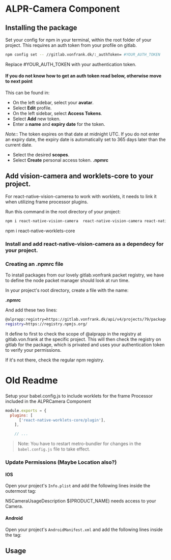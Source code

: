 # ALPR-Camera Component

## Installing the package
Set your config for npm in your terminal, within the root folder of your project. This requires an auth token from your profile on gitlab. 

``` bash
npm config set -- //gitlab.vonfrank.dk/:_authToken= #YOUR_AUTH_TOKEN
```
Replace #YOUR_AUTH_TOKEN with your authentication token.

#### If you do not know how to get an auth token read below, otherwise move to next point
This can be found in: 

* On the left sidebar, select your **avatar**.
* Select **Edit** profile.
* On the left sidebar, select **Access Tokens**.
* Select **Add** new token.
* Enter a **name** and **expiry date** for the token.

*Note:*: The token expires on that date at midnight UTC. If you do not enter an expiry date, the expiry date is automatically set to 365 days later than the current date.
* Select the desired **scopes**.
* Select **Create** personal access token.
**.npmrc**

## Add vision-camera and worklets-core to your project.
For react-native-vision-camerea to work with worklets, it needs to link it when utilizing frame processor plugins.

Run this command in the root directory of your project:

``` bash
npm i react-native-vision-camera  react-native-vision-camera react-native-worklets-core @alprapp/alpr-camera 
```


npm i react-native-worklets-core


### Install and add react-native-vision-camera as a dependecy for your project.

### Creating an .npmrc file
To install packages from our lovely gitlab.vonfrank packet registry, we have to define the node packet manager should look at run time.

In your project's root directory, create a file with the name:

**.npmrc** 

And add these two lines:

``` bash
@alprapp:registry=https://gitlab.vonfrank.dk/api/v4/projects/79/packages/npm/
registry=https://registry.npmjs.org/
``` 
It define to first to check the scope of @alprapp in the registry at gitlab.von.frank at the specific project. This will then check the registry on gitlab for the package, which is privated and uses your authentication token to verify your permissions.

If it's not there, check the regular npm registry.

# Old Readme
###
Setup your babel.config.js to include worklets for the frame Processor included in the ALPRCamera Component

```js
module.exports = {
  plugins: [
      ['react-native-worklets-core/plugin'],
    ],

    // ...

```
> Note: You have to restart metro-bundler for changes in the `babel.config.js` file to take effect.

### Update Permissions (Maybe Location also?)

#### IOS
Open your project's `Info.plist` and add the following lines inside the outermost <dict> tag:

<key>NSCameraUsageDescription</key>
<string>$(PRODUCT_NAME) needs access to your Camera.</string>

#### Android
Open your project's `AndroidManifest.xml` and add the following lines inside the <manifest> tag:

<uses-permission android:name="android.permission.CAMERA" />


## Usage